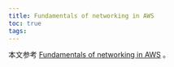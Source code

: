 ```yaml
---
title: Fundamentals of networking in AWS
toc: true
tags:
---
```


本文参考 [Fundamentals of networking in AWS](https://medium.com/codenation-engineering/fundamentals-of-networking-in-aws-3ad3d0dc01dd) 。